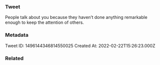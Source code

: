 ### Tweet
People talk about you because they haven’t done anything remarkable enough to keep the attention of others.

### Metadata
Tweet ID: 1496144346814550025
Created At: 2022-02-22T15:26:23.000Z

### Related

